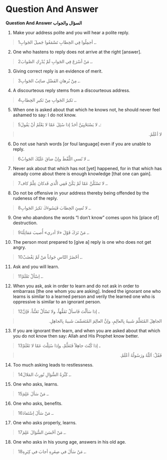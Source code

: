 Question And Answer
===================

**Question And Answer السؤال والجواب**

1. Make your address polite and you will hear a polite reply.

> 1ـ أجمِلُوا فِي الخِطابِ تَسْمَعُوا جَميلَ الجَوابِ.

2. One who hastens to reply does not arrive at the right [answer].

> 2ـ مَنْ أسْرَعَ فِي الجَوابِ لَمْ يُدْرِكِ الصَّوابَ.

3. Giving correct reply is an evidence of merit.

> 3ـ مِنْ بُرهانِ الفَضْلِ صائِبُ الجَوابِ.

4. A discourteous reply stems from a discourteous address.

> 4ـ نَكيرُ الجَوابِ مِنْ نَكيرِ الخِطابِ.

5. When one is asked about that which he knows not, he should never feel
ashamed to say: I do not know.

> 5ـ لا يَسْتَحْيِيَنَّ أحَدٌ إذا سُئِلَ عَمّا لا يَعْلَمُ أنْ يَقُولَ:
<blockquote dir="rtl">
  <p>
لا أعْلَمُ.
  </p>
</blockquote>

6. Do not use harsh words [or foul language] even if you are unable to
reply.

> 6ـ لا تُسىِ اللَّفْظَ وإنْ ضاقَ عَلَيْكَ الجَوابُ.

7. Never ask about that which has not [yet] happened, for in that which
has already come about there is enough knowledge [that one can gain].

> 7ـ لا تَسْئَلُنَّ عَمّا لَمْ يَكُنْ فَفِي الَّذي قَدكانَ عِلْمٌ كاف.

8. Do not be offensive in your address thereby being offended by the
rudeness of the reply.

> 8ـ لا تُسِئِِ الخِطابَ فَيَسُوءَكَ نَكيرُ الجَوابِ.

9. One who abandons the words “I don’t know” comes upon his [place of]
destruction.

> 9ـ مَنْ تَرَكَ قَوْلَ «لا أدري» أُصيبَ مَقاتِلُهُ.

10. The person most prepared to [give a] reply is one who does not get
angry.

> 10ـ أحْضَرُ النّاسِ جَواباً مَنْ لَمْ يَغْضَبْ.

11. Ask and you will learn.

> 11ـ اِسْألْ تَعْلَمْ.

12. When you ask, ask in order to learn and do not ask in order to
embarrass [the one whom you are asking]. Indeed the ignorant one who
learns is similar to a learned person and verily the learned one who is
oppressive is similar to an ignorant person.

> 12ـ إذا سَألْتَ فَاسألْ تَفَقُّهاً، ولا تَسْألْ تَعَنُّتاً، فَإنَّ
<blockquote dir="rtl">
  <p>
الجاهِلَ المُتَعَلِّمَ شَبيهٌ بِالعالِمِ، وإنَّ العالِمَ المُتَعَسِّفَ
شَبيهٌ بِالجاهِلِ.
  </p>
</blockquote>

13. If you are ignorant then learn, and when you are asked about that
which you do not know then say: Allah and His Prophet know better.

> 13ـ إذا كُنْتَ جاهِلاً فَتَعَلَّمْ، وإذا سُئِلْتَ عَمّا لا تَعْلَمْ
<blockquote dir="rtl">
  <p>
فَقُلْ: اَللّهُ ورَسُولُهُ أعْلَمُ.
  </p>
</blockquote>

14. Too much asking leads to restlessness.

> 14ـ كَثْرَةُ السُّؤالِ تُورِثُ المَلالَ.

15. One who asks, learns.

> 15ـ مَنْ سَألَ عَلِمَ.

16. One who asks, benefits.

> 16ـ مَنْ سَألَ اِسْتَفادَ.

17. One who asks properly, learns.

> 17ـ مَنْ أحْسَنَ السُّؤالَ عَلِمَ.

18. One who asks in his young age, answers in his old age.

> 18ـ مَنْ سَألَ في صِغَرِهِ أجابَ في كِبَرِهِ.



